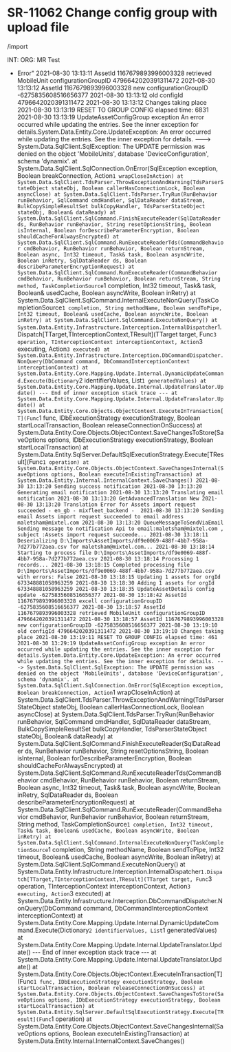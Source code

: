 # SR-11062 Change config group with upload file

/import

INT: ORG: MR Test

- Error"
  2021-08-30 13:13:11 AssetId 1167679893996003328 retrieved MobileUnit configurationGroupID 4796642020391311472
  2021-08-30 13:13:12 AssetId 1167679893996003328 new configurationGroupID -6275835608516656377
  2021-08-30 13:13:12 old configId 4796642020391311472
  2021-08-30 13:13:12 Changes taking place
  2021-08-30 13:13:19 RESET TO GROUP CONFIG elapsed time: 6831
  2021-08-30 13:13:19 UpdateAssetConfigGroup exception An error occurred while updating the entries. See the inner exception for details.System.Data.Entity.Core.UpdateException: An error occurred while updating the entries. See the inner exception for details. ---> System.Data.SqlClient.SqlException: The UPDATE permission was denied on the object 'MobileUnits', database 'DeviceConfiguration', schema 'dynamix'.
    at System.Data.SqlClient.SqlConnection.OnError(SqlException exception, Boolean breakConnection, Action`1 wrapCloseInAction)
    at System.Data.SqlClient.TdsParser.ThrowExceptionAndWarning(TdsParserStateObject stateObj, Boolean callerHasConnectionLock, Boolean asyncClose)
    at System.Data.SqlClient.TdsParser.TryRun(RunBehavior runBehavior, SqlCommand cmdHandler, SqlDataReader dataStream, BulkCopySimpleResultSet bulkCopyHandler, TdsParserStateObject stateObj, Boolean& dataReady)
    at System.Data.SqlClient.SqlCommand.FinishExecuteReader(SqlDataReader ds, RunBehavior runBehavior, String resetOptionsString, Boolean isInternal, Boolean forDescribeParameterEncryption, Boolean shouldCacheForAlwaysEncrypted)
    at System.Data.SqlClient.SqlCommand.RunExecuteReaderTds(CommandBehavior cmdBehavior, RunBehavior runBehavior, Boolean returnStream, Boolean async, Int32 timeout, Task& task, Boolean asyncWrite, Boolean inRetry, SqlDataReader ds, Boolean describeParameterEncryptionRequest)
    at System.Data.SqlClient.SqlCommand.RunExecuteReader(CommandBehavior cmdBehavior, RunBehavior runBehavior, Boolean returnStream, String method, TaskCompletionSource`1 completion, Int32 timeout, Task& task, Boolean& usedCache, Boolean asyncWrite, Boolean inRetry)
    at System.Data.SqlClient.SqlCommand.InternalExecuteNonQuery(TaskCompletionSource`1 completion, String methodName, Boolean sendToPipe, Int32 timeout, Boolean& usedCache, Boolean asyncWrite, Boolean inRetry)
    at System.Data.SqlClient.SqlCommand.ExecuteNonQuery()
    at System.Data.Entity.Infrastructure.Interception.InternalDispatcher`1.Dispatch[TTarget,TInterceptionContext,TResult](TTarget target, Func`3 operation, TInterceptionContext interceptionContext, Action`3 executing, Action`3 executed)
    at System.Data.Entity.Infrastructure.Interception.DbCommandDispatcher.NonQuery(DbCommand command, DbCommandInterceptionContext interceptionContext)
    at System.Data.Entity.Core.Mapping.Update.Internal.DynamicUpdateCommand.Execute(Dictionary`2 identifierValues, List`1 generatedValues)
    at System.Data.Entity.Core.Mapping.Update.Internal.UpdateTranslator.Update()
    --- End of inner exception stack trace ---
    at System.Data.Entity.Core.Mapping.Update.Internal.UpdateTranslator.Update()
    at System.Data.Entity.Core.Objects.ObjectContext.ExecuteInTransaction[T](Func`1 func, IDbExecutionStrategy executionStrategy, Boolean startLocalTransaction, Boolean releaseConnectionOnSuccess)
    at System.Data.Entity.Core.Objects.ObjectContext.SaveChangesToStore(SaveOptions options, IDbExecutionStrategy executionStrategy, Boolean startLocalTransaction)
    at System.Data.Entity.SqlServer.DefaultSqlExecutionStrategy.Execute[TResult](Func`1 operation)
    at System.Data.Entity.Core.Objects.ObjectContext.SaveChangesInternal(SaveOptions options, Boolean executeInExistingTransaction)
    at System.Data.Entity.Internal.InternalContext.SaveChanges()
  2021-08-30 13:13:20 Sending success notification
  2021-08-30 13:13:20 Generating email notification
  2021-08-30 13:13:20 Translating email notification
  2021-08-30 13:13:20 GetAdvancedTranslation New
  2021-08-30 13:13:20 Translation Error for Assets import request succeeded - en_gb - mixfleet_backend - 
  2021-08-30 13:13:20 Sending email Assets import request succeeded to email address maletsham@mixtel.com
  2021-08-30 13:13:20 QueueMessageToSendViaEmail Sending message to notification Api to email:maletsham@mixtel.com , subject :Assets import request succeede...
  2021-08-30 13:18:11 Deserializing D:\Imports\AssetImports/df9e0069-488f-4bb7-958a-7d277b772aea.csv for maletsham@mixtel.com...
  2021-08-30 13:18:14 Starting to process file D:\Imports\AssetImports/df9e0069-488f-4bb7-958a-7d277b772aea.csv
  2021-08-30 13:18:14 Processing 1 records...
  2021-08-30 13:18:15 Completed processing file D:\Imports\AssetImports/df9e0069-488f-4bb7-958a-7d277b772aea.csv with errors: False
  2021-08-30 13:18:15 Updating 1 assets for orgId 673348881058963259
  2021-08-30 13:18:30 Adding 1 assets for orgId 673348881058963259
  2021-08-30 13:18:35 UpdateAssetDetails config update -6275835608516656377
  2021-08-30 13:18:42 AssetId 1167679893996003328 excell configurationGroupID -6275835608516656377
  2021-08-30 13:18:57 AssetId 1167679893996003328 retrieved MobileUnit configurationGroupID 4796642020391311472
  2021-08-30 13:18:57 AssetId 1167679893996003328 new configurationGroupID -6275835608516656377
  2021-08-30 13:19:10 old configId 4796642020391311472
  2021-08-30 13:19:10 Changes taking place
  2021-08-30 13:19:11 RESET TO GROUP CONFIG elapsed time: 461
  2021-08-30 13:29:19 UpdateAssetConfigGroup exception An error occurred while updating the entries. See the inner exception for details.System.Data.Entity.Core.UpdateException: An error occurred while updating the entries. See the inner exception for details. ---> System.Data.SqlClient.SqlException: The UPDATE permission was denied on the object 'MobileUnits', database 'DeviceConfiguration', schema 'dynamix'.
    at System.Data.SqlClient.SqlConnection.OnError(SqlException exception, Boolean breakConnection, Action`1 wrapCloseInAction)
    at System.Data.SqlClient.TdsParser.ThrowExceptionAndWarning(TdsParserStateObject stateObj, Boolean callerHasConnectionLock, Boolean asyncClose)
    at System.Data.SqlClient.TdsParser.TryRun(RunBehavior runBehavior, SqlCommand cmdHandler, SqlDataReader dataStream, BulkCopySimpleResultSet bulkCopyHandler, TdsParserStateObject stateObj, Boolean& dataReady)
    at System.Data.SqlClient.SqlCommand.FinishExecuteReader(SqlDataReader ds, RunBehavior runBehavior, String resetOptionsString, Boolean isInternal, Boolean forDescribeParameterEncryption, Boolean shouldCacheForAlwaysEncrypted)
    at System.Data.SqlClient.SqlCommand.RunExecuteReaderTds(CommandBehavior cmdBehavior, RunBehavior runBehavior, Boolean returnStream, Boolean async, Int32 timeout, Task& task, Boolean asyncWrite, Boolean inRetry, SqlDataReader ds, Boolean describeParameterEncryptionRequest)
    at System.Data.SqlClient.SqlCommand.RunExecuteReader(CommandBehavior cmdBehavior, RunBehavior runBehavior, Boolean returnStream, String method, TaskCompletionSource`1 completion, Int32 timeout, Task& task, Boolean& usedCache, Boolean asyncWrite, Boolean inRetry)
    at System.Data.SqlClient.SqlCommand.InternalExecuteNonQuery(TaskCompletionSource`1 completion, String methodName, Boolean sendToPipe, Int32 timeout, Boolean& usedCache, Boolean asyncWrite, Boolean inRetry)
    at System.Data.SqlClient.SqlCommand.ExecuteNonQuery()
    at System.Data.Entity.Infrastructure.Interception.InternalDispatcher`1.Dispatch[TTarget,TInterceptionContext,TResult](TTarget target, Func`3 operation, TInterceptionContext interceptionContext, Action`3 executing, Action`3 executed)
    at System.Data.Entity.Infrastructure.Interception.DbCommandDispatcher.NonQuery(DbCommand command, DbCommandInterceptionContext interceptionContext)
    at System.Data.Entity.Core.Mapping.Update.Internal.DynamicUpdateCommand.Execute(Dictionary`2 identifierValues, List`1 generatedValues)
    at System.Data.Entity.Core.Mapping.Update.Internal.UpdateTranslator.Update()
    --- End of inner exception stack trace ---
    at System.Data.Entity.Core.Mapping.Update.Internal.UpdateTranslator.Update()
    at System.Data.Entity.Core.Objects.ObjectContext.ExecuteInTransaction[T](Func`1 func, IDbExecutionStrategy executionStrategy, Boolean startLocalTransaction, Boolean releaseConnectionOnSuccess)
    at System.Data.Entity.Core.Objects.ObjectContext.SaveChangesToStore(SaveOptions options, IDbExecutionStrategy executionStrategy, Boolean startLocalTransaction)
    at System.Data.Entity.SqlServer.DefaultSqlExecutionStrategy.Execute[TResult](Func`1 operation)
    at System.Data.Entity.Core.Objects.ObjectContext.SaveChangesInternal(SaveOptions options, Boolean executeInExistingTransaction)
    at System.Data.Entity.Internal.InternalContext.SaveChanges()


